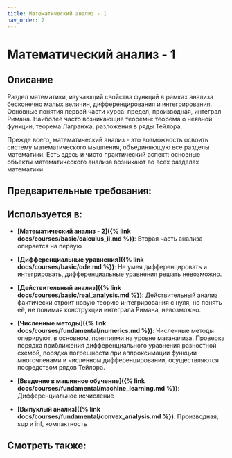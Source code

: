 ```yaml
---
title: Математический анализ - 1
nav_order: 2
---
```


# Математический анализ - 1


## Описание 
Раздел математики, изучающий свойства функций в рамках анализа бесконечно малых величин, 
дифференцирования и интегрирования. Основные понятия первой части курса: предел, производная, интеграл Римана. 
Наиболее часто возникающие теоремы: теорема о неявной функции, теорема Лагранжа, разложения в ряды Тейлора.

Прежде всего, математический анализ - это возможность освоить систему математического мышления, 
объединяющую все разделы математики. Есть здесь и чисто практический аспект: 
основные объекты математического анализа возникают во всех разделах математики. 


## Предварительные требования:


## Используется в:

- **[Математический анализ - 2]({% link docs/courses/basic/calculus_ii.md %})**: Вторая часть анализа опирается на первую 


- **[Дифференциальные уравнения]({% link docs/courses/basic/ode.md %})**: Не умея дифференцировать и интегрировать, дифференциальные уравнения решать невозможно.


- **[Действительный анализ]({% link docs/courses/basic/real_analysis.md %})**: Действительный анализ фактически строит новую теорию интегрирования с нуля, 
но понять её, не понимая конструкции интеграла Римана, невозможно. 


- **[Численные методы]({% link docs/courses/fundamental/numerics.md %})**: Численные методы оперируют, в основном, понятиями на уровне матанализа. 
Проверка порядка приближения дифференциального уравнения разностной схемой, порядка погрешности при аппроксимации функции многочленами и численном дифференцировании, 
осуществляются посредством рядов Тейлора.    


- **[Введение в машинное обучение]({% link docs/courses/fundamental/machine_learning.md %})**: Дифференциальное исчисление


- **[Выпуклый анализ]({% link docs/courses/fundamental/convex_analysis.md %})**: Производная, sup и inf, компактность



## Смотреть также:
